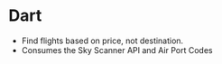 # Dart

- Find flights based on price, not destination. 
- Consumes the Sky Scanner API and Air Port Codes 
